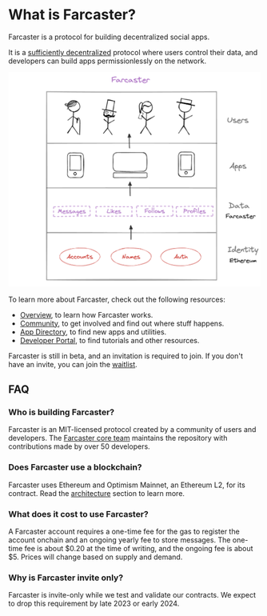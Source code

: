 # What is Farcaster?

Farcaster is a protocol for building decentralized social apps.

It is a [sufficiently decentralized](https://www.varunsrinivasan.com/2022/01/11/sufficient-decentralization-for-social-networks) protocol where users control their data, and developers can build apps permissionlessly on the network. 

![High Level Overview](./assets/high-level.png)


To learn more about Farcaster, check out the following resources:

- [Overview](./protocol/overview.md), to learn how Farcaster works.
- [Community](./intro/community.md), to get involved and find out where stuff happens.
- [App Directory](https://www.farcaster.xyz/apps), to find new apps and utilities.
- [Developer Portal](https://www.farcaster.xyz/devs), to find tutorials and other resources. 

Farcaster is still in beta, and an invitation is required to join. If you don't have an invite, you can join the [waitlist](https://app.deform.cc/form/5ccff9d9-9435-42da-bf0f-507e13cd0597/).

## FAQ

### Who is building Farcaster?

Farcaster is an MIT-licensed protocol created by a community of users and developers. The [Farcaster core team](https://github.com/orgs/farcasterxyz/people) maintains the repository with contributions made by over 50 developers.

### Does Farcaster use a blockchain?

Farcaster uses Ethereum and Optimism Mainnet, an Ethereum L2, for its contract. Read the [architecture](./protocol/architecture.md) section to learn more.

### What does it cost to use Farcaster?

A Farcaster account requires a one-time fee for the gas to register the account onchain and an ongoing yearly fee to store messages. The one-time fee is about $0.20 at the time of writing, and the ongoing fee is about $5. Prices will change based on supply and demand. 

### Why is Farcaster invite only?

Farcaster is invite-only while we test and validate our contracts. We expect to drop this requirement by late 2023 or early 2024.
